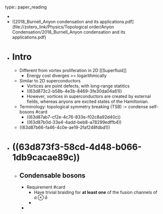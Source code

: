 type:: paper_reading

-
- ![2018_Burnell_Anyon condensation and its applications.pdf](file://zotero_link/Physics/Topological order/Anyon Condensation/2018_Burnell_Anyon condensation and its applications.pdf)
- # Intro
	- Different from vortex proliferation in 2D [[Superfluid]]
		- Energy cost diverges >= logarithmically
	- Similar to 2D superconductors
		- Vortices are point defects, with long-range statitics
		- ((63d873c2-b58b-4e3b-8469-3fe30da04a61))
		- However, vortices in superconductors are created by external fields, whereas anyons are excited states of the Hamiltonian.
	- Terminology: topological symmetry breaking (TSB) := condense self-bosons #card
		- ((63d87ab7-cf2e-4c76-833e-f02c8a92d40c))
		- ((63d87b0d-33e4-4add-beb8-a78299edffb4))
	- ((63d87b66-fa46-4c0e-ae19-2faf248fdbd1))
- # ((63d873f3-58cd-4d48-b066-1db9cacae89c))
	- ## Condensable bosons
		- Requirement #card
			- Have trivial braiding for **at least one** of the fusion channels of $a \otimes \bar a$
			-
		-